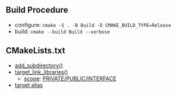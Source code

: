 
## Build Procedure
- configure: `cmake -S . -B Build -D CMAKE_BUILD_TYPE=Release`
- build: `cmake --build Build --verbose`

## CMakeLists.txt
- [add_subdirectory()](https://cmake.org/cmake/help/latest/command/add_subdirectory.html)
- [target_link_libraries()](https://cmake.org/cmake/help/latest/command/target_link_libraries.html)
  - [scope](https://cmake.org/cmake/help/latest/manual/cmake-buildsystem.7.html#target-usage-requirements): [PRIVATE/PUBLIC/INTERFACE](https://stackoverflow.com/questions/26243169/cmake-target-include-directories-meaning-of-scope)
- [target alias](https://cmake.org/cmake/help/latest/command/add_library.html#alias-libraries)

